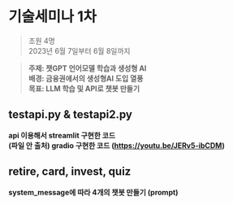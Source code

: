 # 기술세미나 1차
> 조원 4명  
> 2023년 6월 7일부터 6월 8일까지   



> <b>주제: 챗GPT 언어모델 학습과 생성형 AI  
> <b>배경: 금융권에서의 생성형AI 도입 열풍  
> <b>목표: LLM 학습 및 API로 챗봇 만들기 



## testapi.py & testapi2.py
api 이용해서 streamlit 구현한 코드  
(파일 안 출처)
gradio 구현한 코드
(https://youtu.be/JERv5-ibCDM)

## retire, card, invest, quiz
system_message에 따라 4개의 챗봇 만들기 (prompt)
